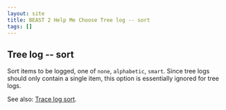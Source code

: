 ```yaml
---
layout: site
title: BEAST 2 Help Me Choose Tree log -- sort
tags: []
---
```


## Tree log -- sort

Sort items to be logged, one of `none`, `alphabetic`, `smart`. Since tree logs should only contain a single item, this option is essentially ignored for tree logs.

See also: [Trace log sort](../tracelog/sort/).